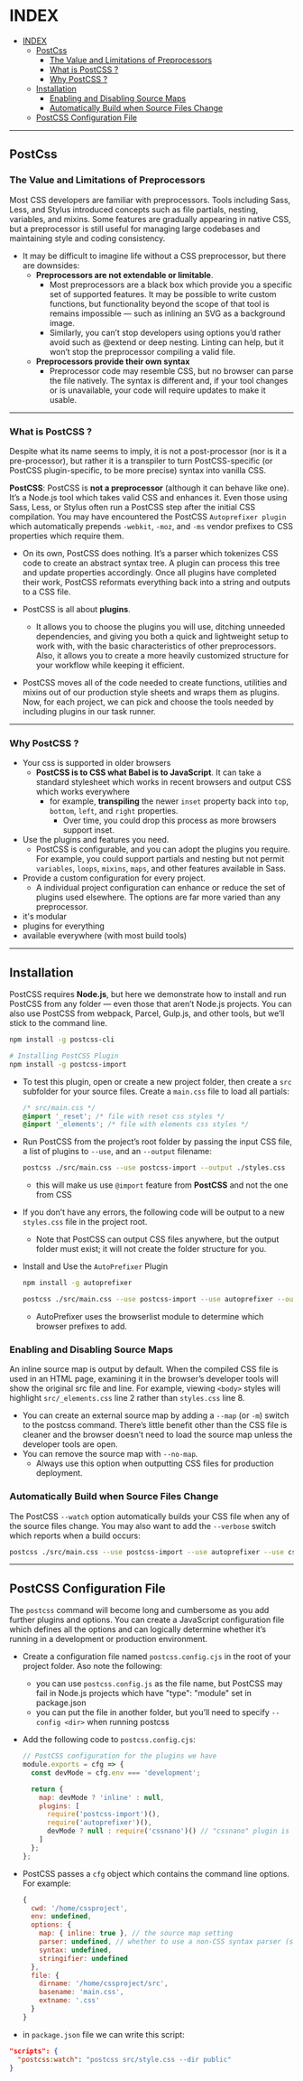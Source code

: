 # INDEX

- [INDEX](#index)
  - [PostCss](#postcss)
    - [The Value and Limitations of Preprocessors](#the-value-and-limitations-of-preprocessors)
    - [What is PostCSS ?](#what-is-postcss-)
    - [Why PostCSS ?](#why-postcss-)
  - [Installation](#installation)
    - [Enabling and Disabling Source Maps](#enabling-and-disabling-source-maps)
    - [Automatically Build when Source Files Change](#automatically-build-when-source-files-change)
  - [PostCSS Configuration File](#postcss-configuration-file)

---

## PostCss

### The Value and Limitations of Preprocessors

Most CSS developers are familiar with preprocessors. Tools including Sass, Less, and Stylus introduced concepts such as file partials, nesting, variables, and mixins. Some features are gradually appearing in native CSS, but a preprocessor is still useful for managing large codebases and maintaining style and coding consistency.

- It may be difficult to imagine life without a CSS preprocessor, but there are downsides:
  - **Preprocessors are not extendable or limitable**.
    - Most preprocessors are a black box which provide you a specific set of supported features. It may be possible to write custom functions, but functionality beyond the scope of that tool is remains impossible — such as inlining an SVG as a background image.
    - Similarly, you can’t stop developers using options you’d rather avoid such as @extend or deep nesting. Linting can help, but it won’t stop the preprocessor compiling a valid file.
  - **Preprocessors provide their own syntax**
    - Preprocessor code may resemble CSS, but no browser can parse the file natively. The syntax is different and, if your tool changes or is unavailable, your code will require updates to make it usable.

---

### What is PostCSS ?

Despite what its name seems to imply, it is not a post-processor (nor is it a pre-processor), but rather it is a transpiler to turn PostCSS-specific (or PostCSS plugin-specific, to be more precise) syntax into vanilla CSS.

**PostCSS**: PostCSS is **not a preprocessor** (although it can behave like one). It’s a Node.js tool which takes valid CSS and enhances it. Even those using Sass, Less, or Stylus often run a PostCSS step after the initial CSS compilation. You may have encountered the PostCSS `Autoprefixer plugin` which automatically prepends `-webkit`, `-moz`, and `-ms` vendor prefixes to CSS properties which require them.

- On its own, PostCSS does nothing. It’s a parser which tokenizes CSS code to create an abstract syntax tree. A plugin can process this tree and update properties accordingly. Once all plugins have completed their work, PostCSS reformats everything back into a string and outputs to a CSS file.

- PostCSS is all about **plugins**.
  - It allows you to choose the plugins you will use, ditching unneeded dependencies, and giving you both a quick and lightweight setup to work with, with the basic characteristics of other preprocessors. Also, it allows you to create a more heavily customized structure for your workflow while keeping it efficient.
- PostCSS moves all of the code needed to create functions, utilities and mixins out of our production style sheets and wraps them as plugins. Now, for each project, we can pick and choose the tools needed by including plugins in our task runner.

---

### Why PostCSS ?

- Your css is supported in older browsers
  - **PostCSS is to CSS what Babel is to JavaScript**. It can take a standard stylesheet which works in recent browsers and output CSS which works everywhere
    - for example, **transpiling** the newer `inset` property back into `top`, `bottom`, `left`, and `right` properties.
      - Over time, you could drop this process as more browsers support inset.
- Use the plugins and features you need.
  - PostCSS is configurable, and you can adopt the plugins you require. For example, you could support partials and nesting but not permit `variables`, `loops`, `mixins`, `maps`, and other features available in Sass.
- Provide a custom configuration for every project.
  - A individual project configuration can enhance or reduce the set of plugins used elsewhere. The options are far more varied than any preprocessor.
- it's modular
- plugins for everything
- available everywhere (with most build tools)

---

## Installation

PostCSS requires **Node.js**, but here we demonstrate how to install and run PostCSS from any folder — even those that aren’t Node.js projects. You can also use PostCSS from webpack, Parcel, Gulp.js, and other tools, but we’ll stick to the command line.

```sh
npm install -g postcss-cli

# Installing PostCSS Plugin
npm install -g postcss-import
```

- To test this plugin, open or create a new project folder, then create a `src` subfolder for your source files. Create a `main.css` file to load all partials:

  ```css
  /* src/main.css */
  @import '_reset'; /* file with reset css styles */
  @import '_elements'; /* file with elements css styles */
  ```

- Run PostCSS from the project’s root folder by passing the input CSS file, a list of plugins to `--use`, and an `--output` filename:

  ```sh
  postcss ./src/main.css --use postcss-import --output ./styles.css
  ```

  - this will make us use `@import` feature from **PostCSS** and not the one from CSS

- If you don’t have any errors, the following code will be output to a new `styles.css` file in the project root.

  - Note that PostCSS can output CSS files anywhere, but the output folder must exist; it will not create the folder structure for you.

- Install and Use the `AutoPrefixer` Plugin

  ```sh
  npm install -g autoprefixer

  postcss ./src/main.css --use postcss-import --use autoprefixer --output ./styles.css
  ```

  - AutoPrefixer uses the browserlist module to determine which browser prefixes to add.

### Enabling and Disabling Source Maps

An inline source map is output by default. When the compiled CSS file is used in an HTML page, examining it in the browser’s developer tools will show the original src file and line. For example, viewing `<body>` styles will highlight `src/_elements.css` line 2 rather than `styles.css` line 8.

- You can create an external source map by adding a `--map` (or `-m`) switch to the postcss command. There’s little benefit other than the CSS file is cleaner and the browser doesn’t need to load the source map unless the developer tools are open.
- You can remove the source map with `--no-map`.
  - Always use this option when outputting CSS files for production deployment.

### Automatically Build when Source Files Change

The PostCSS `--watch` option automatically builds your CSS file when any of the source files change. You may also want to add the `--verbose` switch which reports when a build occurs:

```sh
postcss ./src/main.css --use postcss-import --use autoprefixer --use cssnano --no-map --output ./styles.css --watch --verbose
```

---

## PostCSS Configuration File

The `postcss` command will become long and cumbersome as you add further plugins and options. You can create a JavaScript configuration file which defines all the options and can logically determine whether it’s running in a development or production environment.

- Create a configuration file named `postcss.config.cjs` in the root of your project folder. Aso note the following:
  - you can use `postcss.config.js` as the file name, but PostCSS may fail in Node.js projects which have "type": "module" set in package.json
  - you can put the file in another folder, but you’ll need to specify `--config <dir>` when running postcss
- Add the following code to `postcss.config.cjs`:

  ```js
  // PostCSS configuration for the plugins we have
  module.exports = cfg => {
    const devMode = cfg.env === 'development';

    return {
      map: devMode ? 'inline' : null,
      plugins: [
        require('postcss-import')(),
        require('autoprefixer')(),
        devMode ? null : require('cssnano')() // "cssnano" plugin is for minifying the css file
      ]
    };
  };
  ```

- PostCSS passes a `cfg` object which contains the command line options. For example:

  ```js
  {
    cwd: '/home/cssproject',
    env: undefined,
    options: {
      map: { inline: true }, // the source map setting
      parser: undefined, // whether to use a non-CSS syntax parser (such as the scss plugin)
      syntax: undefined,
      stringifier: undefined
    },
    file: {
      dirname: '/home/cssproject/src',
      basename: 'main.css',
      extname: '.css'
    }
  }
  ```

- in `package.json` file we can write this script:

```json
"scripts": {
  "postcss:watch": "postcss src/style.css --dir public"
}
```
